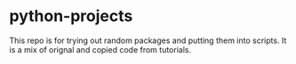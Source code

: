 # python-projects


This repo is for trying out random packages and putting them into scripts. It is a mix of orignal and copied code from tutorials. 

